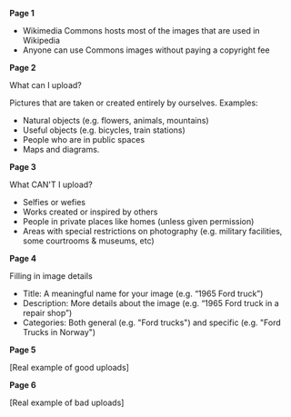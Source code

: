 **Page 1**

* Wikimedia Commons hosts most of the images that are used in Wikipedia
* Anyone can use Commons images without paying a copyright fee

**Page 2**

What can I upload?

Pictures that are taken or created entirely by ourselves. Examples:
* Natural objects (e.g. flowers, animals, mountains)
* Useful objects (e.g. bicycles, train stations)
* People who are in public spaces
* Maps and diagrams.

**Page 3**

What CAN'T I upload?
* Selfies or wefies
* Works created or inspired by others
* People in private places like homes (unless given permission)
* Areas with special restrictions on photography (e.g. military facilities, some courtrooms & museums, etc)

**Page 4**

Filling in image details 

* Title: A meaningful name for your image (e.g. “1965 Ford truck”)
* Description: More details about the image (e.g. “1965 Ford truck in a repair shop”)
* Categories: Both general (e.g. "Ford trucks") and specific (e.g. "Ford Trucks in Norway")

**Page 5**

[Real example of good uploads]

**Page 6**

[Real example of bad uploads]

